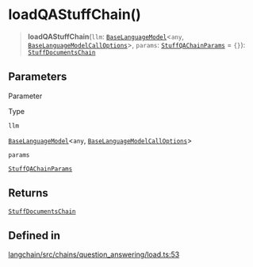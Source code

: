 loadQAStuffChain()
==================

> **loadQAStuffChain**(`llm`: [`BaseLanguageModel`](/docs/api/base_language/classes/BaseLanguageModel)<`any`, [`BaseLanguageModelCallOptions`](/docs/api/base_language/interfaces/BaseLanguageModelCallOptions)\>, `params`: [`StuffQAChainParams`](/docs/api/chains/interfaces/StuffQAChainParams) = `{}`): [`StuffDocumentsChain`](/docs/api/chains/classes/StuffDocumentsChain)

Parameters[](#parameters "Direct link to Parameters")
------------------------------------------------------

Parameter

Type

`llm`

[`BaseLanguageModel`](/docs/api/base_language/classes/BaseLanguageModel)<`any`, [`BaseLanguageModelCallOptions`](/docs/api/base_language/interfaces/BaseLanguageModelCallOptions)\>

`params`

[`StuffQAChainParams`](/docs/api/chains/interfaces/StuffQAChainParams)

Returns[](#returns "Direct link to Returns")
---------------------------------------------

[`StuffDocumentsChain`](/docs/api/chains/classes/StuffDocumentsChain)

Defined in[](#defined-in "Direct link to Defined in")
------------------------------------------------------

[langchain/src/chains/question\_answering/load.ts:53](https://github.com/hwchase17/langchainjs/blob/1c1274d/langchain/src/chains/question_answering/load.ts#L53)